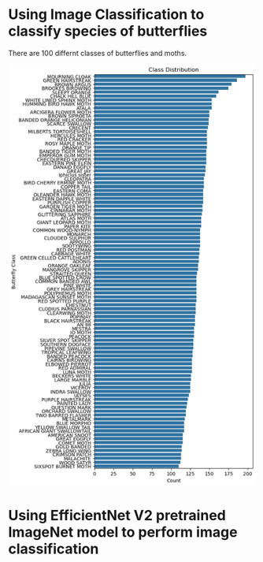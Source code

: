 # Using Image Classification to classify species of butterflies

There are 100 differnt classes of butterflies and moths.

![alt text](image.png)

# Using EfficientNet V2 pretrained ImageNet model to perform image classification